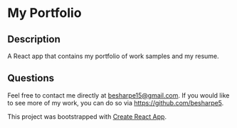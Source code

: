 # My Portfolio
    
## Description
A React app that contains my portfolio of work samples and my resume.

## Questions
Feel free to contact me directly at besharpe15@gmail.com. If you would like to see more of my work, you can do so via https://github.com/besharpe5.
  
 
This project was bootstrapped with [Create React App](https://github.com/facebook/create-react-app).
